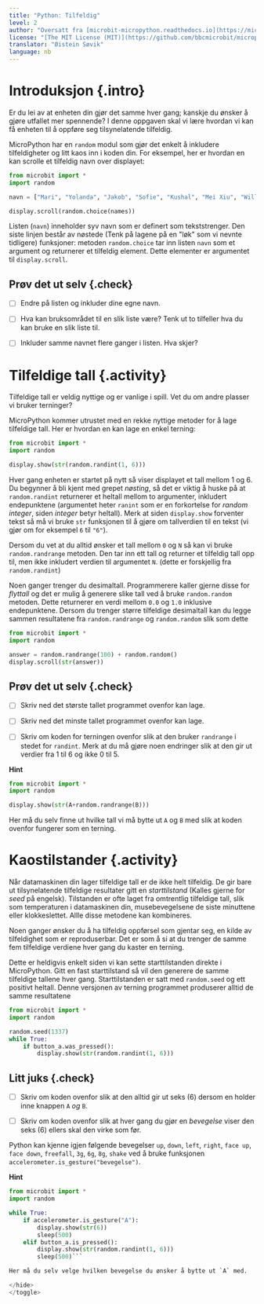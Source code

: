 ```yaml
---
title: "Python: Tilfeldig"
level: 2
author: "Oversatt fra [microbit-micropython.readthedocs.io](https://microbit-micropython.readthedocs.io/en/latest/tutorials/random.html)"
license: "[The MIT License (MIT)](https://github.com/bbcmicrobit/micropython/blob/master/LICENSE)"
translator: "Øistein Søvik"
language: nb
---
```



# Introduksjon {.intro}

Er du lei av at enheten din gjør det samme hver gang; kanskje du ønsker å gjøre
utfallet mer spennende? I denne oppgaven skal vi lære hvordan vi kan få enheten
til å oppføre seg tilsynelatende tilfeldig.

MicroPython har en `random` modul som gjør det enkelt å inkludere tilfeldigheter
og litt kaos inn i koden din. For eksempel, her er hvordan en kan scrolle et
tilfeldig navn over displayet:

```python
from microbit import *
import random

navn = ["Mari", "Yolanda", "Jakob", "Sofie", "Kushal", "Mei Xiu", "William" ]

display.scroll(random.choice(names))
```

Listen (`navn`) inneholder syv navn som er definert som tekststrenger. Den siste
linjen består av nøstede (Tenk på lagene på en "løk" som vi nevnte tidligere)
funksjoner: metoden `random.choice` tar inn listen `navn` som et argument og
returnerer et tilfeldig element. Dette elementer er argumentet til
`display.scroll`.

## Prøv det ut selv {.check}

- [ ] Endre på listen og inkluder dine egne navn. 

- [ ] Hva kan bruksområdet til en slik liste være? Tenk ut to tilfeller hva du
      kan bruke en slik liste til.

- [ ] Inkluder samme navnet flere ganger i listen. Hva skjer?


# Tilfeldige tall {.activity}

Tilfeldige tall er veldig nyttige og er vanlige i spill. Vet du om andre plasser
vi bruker terninger?

MicroPython kommer utrustet med en rekke nyttige metoder for å lage tilfeldige
tall. Her er hvordan en kan lage en enkel terning:

```python
from microbit import *
import random

display.show(str(random.randint(1, 6)))
```

Hver gang enheten er startet på nytt så viser displayet et tall mellom 1 og 6.
Du begynner å bli kjent med grepet _nøsting_, så det er viktig å huske på at
`random.randint` returnerer et heltall mellom to argumenter, inkludert
endepunktene (argumentet heter `ranint` som er en forkortelse for *random
integer*, siden *integer* betyr heltall). Merk at siden `display.show` forventer
tekst så må vi bruke `str` funksjonen til å gjøre om tallverdien til en tekst
(vi gjør om for eksempel `6` til `"6"`).

Dersom du vet at du alltid ønsker et tall mellom `0` og `N` så kan vi bruke
`random.randrange` metoden. Den tar inn ett tall og returner et tilfeldig tall
opp til, men ikke inkludert verdien til argumentet `N`. (dette er forskjellig
fra `random.randint`)

Noen ganger trenger du desimaltall. Programmerere kaller gjerne disse for
*flyttall* og det er mulig å generere slike tall ved å bruke `random.random`
metoden. Dette returnerer en verdi mellom `0.0` og `1.0` inklusive endepunktene.
Dersom du trenger større tilfeldige desimaltall kan du legge sammen resultatene
fra `random.randrange` og `random.random` slik som dette

```python
from microbit import *
import random

answer = random.randrange(100) + random.random()
display.scroll(str(answer))
```

## Prøv det ut selv {.check}

- [ ] Skriv ned det største tallet programmet ovenfor kan lage. 

- [ ] Skriv ned det minste tallet programmet ovenfor kan lage. 

- [ ] Skriv om koden for terningen ovenfor slik at den bruker `randrange` i
      stedet for `randint`. Merk at du må gjøre noen endringer slik at den gir
      ut verdier fra 1 til 6 og ikke 0 til 5.

<toggle>
  <strong>Hint</strong>
  <hide>

```python
from microbit import *
import random

display.show(str(A+random.randrange(B)))
```

Her må du selv finne ut hvilke tall vi må bytte ut `A` og `B` med slik at koden
ovenfor fungerer som en terning.

</hide>
</toggle>


# Kaostilstander {.activity}

Når datamaskinen din lager tilfeldige tall er de ikke helt tilfeldig. De gir
bare ut tilsynelatende tilfeldige resultater gitt en _starttilstand_ (Kalles
gjerne for _seed_ på engelsk). Tilstanden er ofte laget fra omtrentlig
tilfeldige tall, slik som temperaturen i datamaskinen din, musebevegelsene de
siste minuttene eller klokkeslettet. Allle disse metodene kan kombineres.

Noen ganger ønsker du å ha tilfeldig oppførsel som gjentar seg, en kilde av
tilfeldighet som er reproduserbar. Det er som å si at du trenger de samme fem
tilfeldige verdiene hver gang du kaster en terning.

Dette er heldigvis enkelt siden vi kan sette starttilstanden direkte i
MicroPython. Gitt en fast starttilstand så vil den generere de samme tilfeldige
tallene hver gang. Starttilstanden er satt med `random.seed` og ett positivt
heltall. Denne versjonen av terning programmet produserer alltid de samme
resultatene

```python
from microbit import *
import random

random.seed(1337)
while True:
    if button_a.was_pressed():
        display.show(str(random.randint(1, 6)))
```

## Litt juks {.check}

- [ ] Skriv om koden ovenfor slik at den alltid gir ut seks (6) dersom en holder
      inne knappen `A` _og_ `B`.

- [ ] Skriv om koden ovenfor slik at hver gang du gjør en _bevegelse_ viser den
      seks (6) ellers skal den virke som før.

Python kan kjenne igjen følgende bevegelser `up`, `down`, `left`, `right`, `face
up`, `face down`, `freefall`, `3g`, `6g`, `8g`, `shake` ved å bruke funksjonen
`accelerometer.is_gesture("bevegelse")`.

<toggle>
  <strong>Hint</strong>
  <hide>

```python
from microbit import *
import random

while True:
    if accelerometer.is_gesture("A"):
        display.show(str(6))
        sleep(500)
    elif button_a.is_pressed():
        display.show(str(random.randint(1, 6)))
        sleep(500)```

Her må du selv velge hvilken bevegelse du ønsker å bytte ut `A` med.

</hide>
</toggle>


